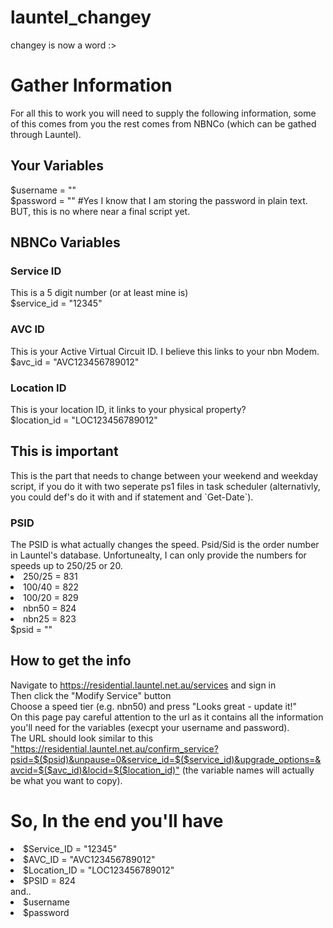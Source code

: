 # launtel_changey
changey is now a word :>

<h1>Gather Information</h1>
For all this to work you will need to supply the following information, some of this comes from you the rest comes from NBNCo (which can be gathed through Launtel).

<h2>Your Variables</h2>
$username = ""<br>
$password = "" #Yes I know that I am storing the password in plain text. BUT, this is no where near a final script yet.

<h2>NBNCo Variables</h2>
<h3>Service ID</h3>
This is a 5 digit number (or at least mine is)<br>
$service_id = "12345"
<h3>AVC ID</h3>
This is your Active Virtual Circuit ID. I believe this links to your nbn Modem.<br>
$avc_id = "AVC123456789012"
<h3>Location ID</h3>
This is your location ID, it links to your physical property?<br>
$location_id = "LOC123456789012"

<h2>This is important</h2>
This is the part that needs to change between your weekend and weekday script, if you do it with two seperate ps1 files in task scheduler (alternativly, you could def's do it with and if statement and `Get-Date`). 
<h3>PSID</h3>
The PSID is what actually changes the speed. Psid/Sid is the order number in Launtel's database. Unfortunealty, I can only provide the numbers for speeds up to 250/25 or 20.
<li>250/25 = 831</li>
<li>100/40 = 822</li>
<li>100/20 = 829</li>
<li>nbn50 = 824</li>
<li>nbn25 = 823</li>
$psid = ""

<h2>How to get the info</h2>
Navigate to <a href="https://residential.launtel.net.au/services">https://residential.launtel.net.au/services</a> and sign in<br>
Then click the "Modify Service" button<br>
Choose a speed tier (e.g. nbn50) and press "Looks great - update it!"<br>
On this page pay careful attention to the url as it contains all the information you'll need for the variables (execpt your username and password).<br>
  The URL should look similar to this <a href="https://residential.launtel.net.au/confirm_service?psid=$($psid)&unpause=0&service_id=$($service_id)&upgrade_options=&avcid=$($avc_id)&locid=$($location_id)">"https://residential.launtel.net.au/confirm_service?psid=$($psid)&unpause=0&service_id=$($service_id)&upgrade_options=&avcid=$($avc_id)&locid=$($location_id)"</a> (the variable names will actually be what you want to copy).

<h1>So, In the end you'll have</h1>
<li>$Service_ID = "12345"</li>
<li>$AVC_ID = "AVC123456789012"</li>
<li>$Location_ID = "LOC123456789012"</li>
<li>$PSID = 824</li>
and..
<li>$username</li>
<li>$password</li>
